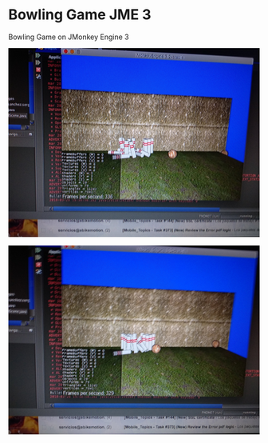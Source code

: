 # Bowling Game JME 3
Bowling Game on JMonkey Engine 3

![Bowling Game on JMonkey Engine 3](captures/capture_1.jpg "Bowling Game on JMonkey Engine 3")

![Bowling Game on JMonkey Engine 3](captures/capture_2.jpg "Bowling Game on JMonkey Engine 3")